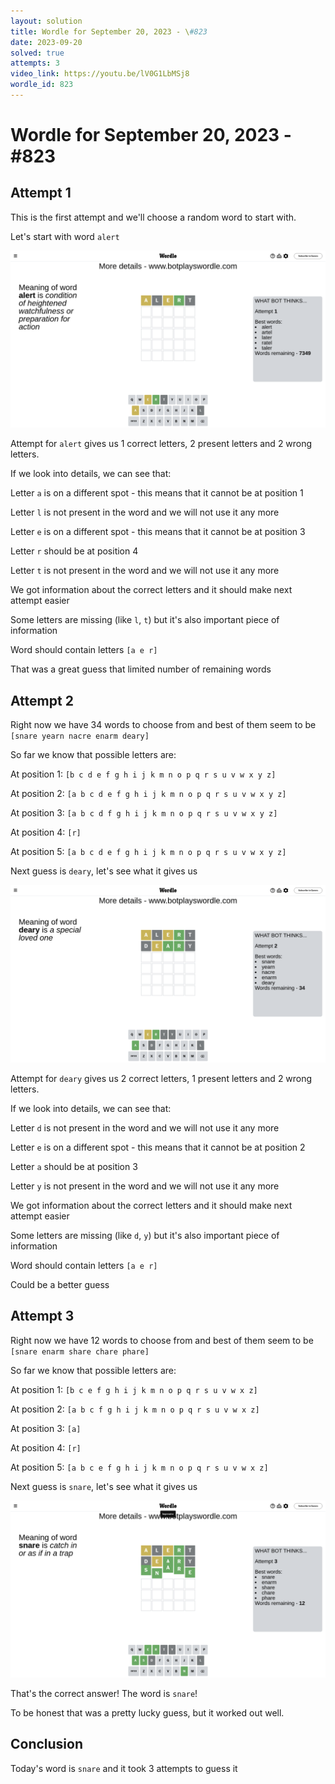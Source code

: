 ```yaml
---
layout: solution
title: Wordle for September 20, 2023 - \#823
date: 2023-09-20
solved: true
attempts: 3
video_link: https://youtu.be/lV0G1LbMSj8
wordle_id: 823
---
```


# Wordle for September 20, 2023 - \#823

## Attempt 1

This is the first attempt and we'll choose a random word to start with.

Let's start with word `alert`

![Attempt 1](2023-09-20/attempt-1.png)

Attempt for `alert` gives us 1 correct letters, 2 present letters and 2 wrong letters.

If we look into details, we can see that:

Letter `a` is on a different spot - this means that it cannot be at position 1

Letter `l` is not present in the word and we will not use it any more

Letter `e` is on a different spot - this means that it cannot be at position 3

Letter `r` should be at position 4

Letter `t` is not present in the word and we will not use it any more

We got information about the correct letters and it should make next attempt easier

Some letters are missing (like `l`, `t`) but it's also important piece of information

Word should contain letters `[a e r]`

That was a great guess that limited number of remaining words



## Attempt 2

Right now we have 34 words to choose from and best of them seem to be `[snare yearn nacre enarm deary]`

So far we know that possible letters are:

At position 1: `[b c d e f g h i j k m n o p q r s u v w x y z]`

At position 2: `[a b c d e f g h i j k m n o p q r s u v w x y z]`

At position 3: `[a b c d f g h i j k m n o p q r s u v w x y z]`

At position 4: `[r]`

At position 5: `[a b c d e f g h i j k m n o p q r s u v w x y z]`

Next guess is `deary`, let's see what it gives us

![Attempt 2](2023-09-20/attempt-2.png)

Attempt for `deary` gives us 2 correct letters, 1 present letters and 2 wrong letters.

If we look into details, we can see that:

Letter `d` is not present in the word and we will not use it any more

Letter `e` is on a different spot - this means that it cannot be at position 2

Letter `a` should be at position 3

Letter `y` is not present in the word and we will not use it any more

We got information about the correct letters and it should make next attempt easier

Some letters are missing (like `d`, `y`) but it's also important piece of information

Word should contain letters `[a e r]`

Could be a better guess



## Attempt 3

Right now we have 12 words to choose from and best of them seem to be `[snare enarm share chare phare]`

So far we know that possible letters are:

At position 1: `[b c e f g h i j k m n o p q r s u v w x z]`

At position 2: `[a b c f g h i j k m n o p q r s u v w x z]`

At position 3: `[a]`

At position 4: `[r]`

At position 5: `[a b c e f g h i j k m n o p q r s u v w x z]`

Next guess is `snare`, let's see what it gives us

![Attempt 3](2023-09-20/attempt-3.png)

That's the correct answer! The word is `snare`!

To be honest that was a pretty lucky guess, but it worked out well.

## Conclusion

Today's word is `snare` and it took 3 attempts to guess it

